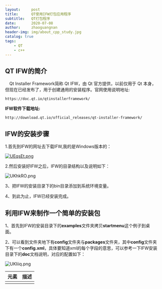 ```yaml
---
layout:     post
title:      QT使用IFW打包应用程序
subtitle:   QT打包程序
date:       2020-07-08
author:     zhaoguangnan
header-img: img/about_cpp_study.jpg
catalog: true
tags:
    - QT
	- c++
---
```


## QT IFW的简介

&emsp;Qt Installer Framework简称 Qt IFW，由 Qt 官方提供，以前仅用于 Qt 本身，但现在已经发布了，用于创建通用的安装程序。官网使用说明地址:

```http
https://doc.qt.io/qtinstallerframework/
```

**IFW软件下载地址:**

```http
http://download.qt.io/official_releases/qt-installer-framework/
```
## IFW的安装步骤

1.首先到IFW的网址去下载IFW,我的是Windows版本的：

[![UEqsEt.png](https://s1.ax1x.com/2020/07/08/UEqsEt.png)](https://imgchr.com/i/UEqsEt)

2.然后安装好IFW之后，IFW的目录结构以及说明如下：

![UKhkRO.png](https://s1.ax1x.com/2020/07/10/UKhkRO.png)



3、把IFW的安装目录下的bin目录添加到系统环境变量。

4、到此为止，IFW已经安装完成。

## 利用IFW来制作一个简单的安装包

1、首先到IFW的安装目录下的**examples**文件夹拷贝**startmenu**这个例子到桌面。

2、可以看到文件夹地下有**config**文件夹与**packages**文件夹，其中**config**文件夹下有一个**config.xml**，具体要知道xml的每个字段的意思，可以参考一下IFW安装目录下的**doc**文档说明，对应的配置如下：

![UKIiiq.png](https://s1.ax1x.com/2020/07/10/UKIiiq.png)

| 元素                 | 描述                                       |
| :------------------- | :----------------------------------------- |
| <Title>              | 标题栏上的安装程序名称                     |
| <Name>               | 被添加到页面名称和简介文本中的应用程序名称 |
| <Version>            | 程序的版本号                               |
| <Publisher>          | 软件的发布者（如 Windows 控制面板中所示）  |
| <StartMenuDir>       | Windows 开始菜单中产品的默认程序组名称     |
| <TargetDir>          | 程序安装的目标路径                         |
| <RemoteRepositories> | 软件升级的仓库地址                         |

3、同时也可以看到问价夹下有一个**packages**目录，这个目录时存放着软件安装包的组件，可以放多个安装包。目前目录里面默认包含的是**org.qtproject.ifw.example**这个安装包，这个安装包的目录下包含**data**与**meta**文件夹，其中**data**文件夹是放入自己的软件安装包，比如：我的安装软件是**LogClient**

![UK7eOS.png](https://s1.ax1x.com/2020/07/10/UK7eOS.png)

**meta**目录下有两个文件，一个是**installscript.qs**与**package.xml**文件，其中**installscript.qs**编写可以参照**doc**目录下的语法，**package.xml**文件是当前**org.qtproject.ifw.example**这个安装包的版本信息，如果需要单独对这个软件升级的话，可以更改这里的版本号即可。

4、完成之后，可以在**startmenu**目录打开**Powershell**，输入**binarycreator -c config\config.xml -p packages MyInstaller.exe -v**指令，如下：

![UKHm1x.png](https://s1.ax1x.com/2020/07/10/UKHm1x.png)

可以看到目录下生成了一个安装包：

![UKH3AH.png](https://s1.ax1x.com/2020/07/10/UKH3AH.png)

5、到此为止，已经完成了一个简单的安装包制作，尝试安装这个软件，截图如下所示：

![UKH0Hg.png](https://s1.ax1x.com/2020/07/10/UKH0Hg.png)

![UKHrNj.png](https://s1.ax1x.com/2020/07/10/UKHrNj.png)

![UKH6Cn.png](https://s1.ax1x.com/2020/07/10/UKH6Cn.png)

![UKH2vV.png](https://s1.ax1x.com/2020/07/10/UKH2vV.png)

6、完成之后，就可以实现自己的安装包制作了。

## 利用IFW的扩展

IFW可以实现**软件检测更新**，**自定义UI**等待，IFW安装目录下的**doc**文件夹下很详细，需要更深入学习。

## 简单的例子参考

https://github.com/zhao-guang-nan/simple_IFW_Project